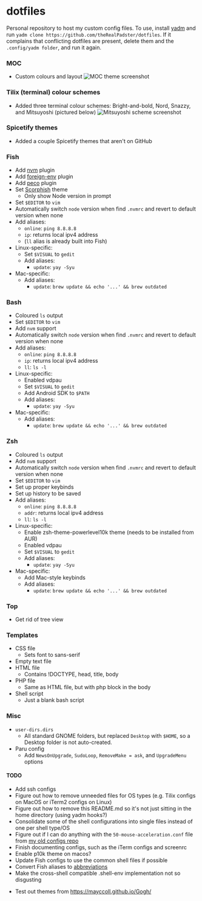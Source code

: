 # dotfiles
Personal repository to host my custom config files. To use, install [yadm](https://yadm.io) and run `yadm clone https://github.com/theRealPadster/dotfiles`. If it complains that conflicting dotfiles are present, delete them and the `.config/yadm folder`, and run it again.

### MOC
* Custom colours and layout
![MOC theme screenshot](https://i.imgur.com/1gPMbvd.png)

### Tilix (terminal) colour schemes
* Added three terminal colour schemes: Bright-and-bold, Nord, Snazzy, and Mitsuyoshi (pictured below)
![Mitsuyoshi scheme screenshot](https://i.imgur.com/TElTRhU.png)

### Spicetify themes
* Added a couple Spicetify themes that aren't on GitHub

### Fish
* Add [nvm](https://github.com/derekstavis/plugin-nvm) plugin
* Add [foreign-env](https://github.com/oh-my-fish/plugin-foreign-env) plugin
* Add [peco](https://github.com/oh-my-fish/plugin-peco) plugin
* Set [Scorphish](https://github.com/oh-my-fish/theme-scorphish) theme
  * Only show Node version in prompt
* Set `$EDITOR` to `vim`
* Automatically switch `node` version when find `.nvmrc` and revert to default version when none
* Add aliases:
  * `online`: `ping 8.8.8.8`
  * `ip`: returns local ipv4 address
  * (`ll` alias is already built into Fish)
* Linux-specific:
  * Set `$VISUAL` to `gedit`
  * Add aliases:
    * `update`: `yay -Syu`
* Mac-specific:
  * Add aliases:
    * `update`: `brew update && echo '...' && brew outdated`

### Bash
* Coloured `ls` output
* Set `$EDITOR` to `vim`
* Add `nvm` support
* Automatically switch `node` version when find `.nvmrc` and revert to default version when none
* Add aliases:
  * `online`: `ping 8.8.8.8`
  * `ip`: returns local ipv4 address
  * `ll`: `ls -l`
* Linux-specific:
  * Enabled vdpau
  * Set `$VISUAL` to `gedit`
  * Add Android SDK to `$PATH`
  * Add aliases:
    * `update`: `yay -Syu`
* Mac-specific:
  * Add aliases:
    * `update`: `brew update && echo '...' && brew outdated`

### Zsh
* Coloured `ls` output
* Add `nvm` support
* Automatically switch `node` version when find `.nvmrc` and revert to default version when none
* Set `$EDITOR` to `vim`
* Set up proper keybinds
* Set up history to be saved
* Add aliases:
  * `online`: `ping 8.8.8.8`
  * `addr`: returns local ipv4 address
  * `ll`: `ls -l`
* Linux-specific:
  * Enable zsh-theme-powerlevel10k theme (needs to be installed from AUR)
  * Enabled vdpau
  * Set `$VISUAL` to `gedit`
  * Add aliases:
    * `update`: `yay -Syu`
* Mac-specific:
  * Add Mac-style keybinds
  * Add aliases:
    * `update`: `brew update && echo '...' && brew outdated`

### Top
* Get rid of tree view

### Templates
* CSS file
  * Sets font to sans-serif
* Empty text file
* HTML file
  * Contains !DOCTYPE, head, title, body
* PHP file
  * Same as HTML file, but with php block in the body
* Shell script
  * Just a blank bash script

### Misc
* `user-dirs.dirs`
  * All standard GNOME folders, but replaced `Desktop` with `$HOME`, so a Desktop folder is not auto-created.
* Paru config
  * Add `NewsOnUpgrade`, `SudoLoop`, `RemoveMake = ask`, and `UpgradeMenu` options

#### TODO
* Add ssh configs
* Figure out how to remove unneeded files for OS types (e.g. Tilix configs on MacOS or iTerm2 configs on Linux)
* Figure out how to remove this README.md so it's not just sitting in the home directory (using yadm hooks?)
* Consolidate some of the shell configurations into single files instead of one per shell type/OS
* Figure out if I can do anything with the `50-mouse-acceleration.conf` file from [my old configs repo](https://github.com/theRealPadster/my-configs)
* Finish documenting configs, such as the iTerm configs and screenrc
* Enable p10k theme on macos?
* Update Fish configs to use the common shell files if possible
* Convert Fish aliases to [abbreviations](https://www.sean.sh/log/when-an-alias-should-actually-be-an-abbr/)
* Make the cross-shell compatible .shell-env implementation not so disgusting

- Test out themes from https://mayccoll.github.io/Gogh/

